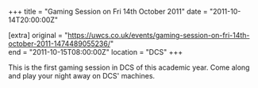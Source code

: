 +++
title = "Gaming Session on Fri 14th October 2011"
date = "2011-10-14T20:00:00Z"

[extra]
original = "https://uwcs.co.uk/events/gaming-session-on-fri-14th-october-2011-1474489055236/"    
end = "2011-10-15T08:00:00Z"
location = "DCS"
+++

This is the first gaming session in DCS of this academic year. Come along and play your night away on DCS' machines.

